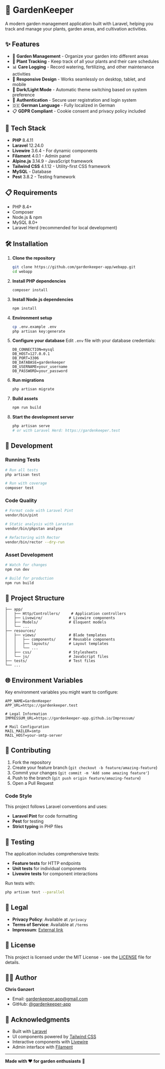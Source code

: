 # 🌱 GardenKeeper

A modern garden management application built with Laravel, helping you track and manage your plants, garden areas, and cultivation activities.

## ✨ Features

- 🏡 **Garden Management** - Organize your garden into different areas
- 🌿 **Plant Tracking** - Keep track of all your plants and their care schedules
- 📊 **Care Logging** - Record watering, fertilizing, and other maintenance activities
- 📱 **Responsive Design** - Works seamlessly on desktop, tablet, and mobile
- 🌙 **Dark/Light Mode** - Automatic theme switching based on system preference
- 🔐 **Authentication** - Secure user registration and login system
- 🇩🇪 **German Language** - Fully localized in German
- 📋 **GDPR Compliant** - Cookie consent and privacy policy included

## 🚀 Tech Stack

- **PHP** 8.4.11
- **Laravel** 12.24.0
- **Livewire** 3.6.4 - For dynamic components
- **Filament** 4.0.1 - Admin panel
- **Alpine.js** 3.14.9 - JavaScript framework
- **Tailwind CSS** 4.1.12 - Utility-first CSS framework
- **MySQL** - Database
- **Pest** 3.8.2 - Testing framework

## 📋 Requirements

- PHP 8.4+
- Composer
- Node.js & npm
- MySQL 8.0+
- Laravel Herd (recommended for local development)

## 🛠️ Installation

1. **Clone the repository**
   ```bash
   git clone https://github.com/gardenkeeper-app/webapp.git
   cd webapp
   ```

2. **Install PHP dependencies**
   ```bash
   composer install
   ```

3. **Install Node.js dependencies**
   ```bash
   npm install
   ```

4. **Environment setup**
   ```bash
   cp .env.example .env
   php artisan key:generate
   ```

5. **Configure your database**
   Edit `.env` file with your database credentials:
   ```env
   DB_CONNECTION=mysql
   DB_HOST=127.0.0.1
   DB_PORT=3306
   DB_DATABASE=gardenkeeper
   DB_USERNAME=your_username
   DB_PASSWORD=your_password
   ```

6. **Run migrations**
   ```bash
   php artisan migrate
   ```

7. **Build assets**
   ```bash
   npm run build
   ```

8. **Start the development server**
   ```bash
   php artisan serve
   # or with Laravel Herd: https://gardenkeeper.test
   ```

## 🔧 Development

### Running Tests
```bash
# Run all tests
php artisan test

# Run with coverage
composer test
```

### Code Quality
```bash
# Format code with Laravel Pint
vendor/bin/pint

# Static analysis with Larastan
vendor/bin/phpstan analyse

# Refactoring with Rector
vendor/bin/rector --dry-run
```

### Asset Development
```bash
# Watch for changes
npm run dev

# Build for production
npm run build
```

## 📁 Project Structure

```
├── app/
│   ├── Http/Controllers/     # Application controllers
│   ├── Livewire/            # Livewire components
│   ├── Models/              # Eloquent models
│   └── ...
├── resources/
│   ├── views/               # Blade templates
│   │   ├── components/      # Reusable components
│   │   ├── layouts/         # Layout templates
│   │   └── ...
│   ├── css/                 # Stylesheets
│   └── js/                  # JavaScript files
├── tests/                   # Test files
└── ...
```

## 🌐 Environment Variables

Key environment variables you might want to configure:

```env
APP_NAME=GardenKeeper
APP_URL=https://gardenkeeper.test

# Legal Information
IMPRESSUM_URL=https://gardenkeeper-app.github.io/Impressum/

# Mail Configuration
MAIL_MAILER=smtp
MAIL_HOST=your-smtp-server
```

## 🤝 Contributing

1. Fork the repository
2. Create your feature branch (`git checkout -b feature/amazing-feature`)
3. Commit your changes (`git commit -m 'Add some amazing feature'`)
4. Push to the branch (`git push origin feature/amazing-feature`)
5. Open a Pull Request

### Code Style

This project follows Laravel conventions and uses:
- **Laravel Pint** for code formatting
- **Pest** for testing
- **Strict typing** in PHP files

## 🧪 Testing

The application includes comprehensive tests:
- **Feature tests** for HTTP endpoints
- **Unit tests** for individual components
- **Livewire tests** for component interactions

Run tests with:
```bash
php artisan test --parallel
```

## 📝 Legal

- **Privacy Policy**: Available at `/privacy`
- **Terms of Service**: Available at `/terms`
- **Impressum**: [External link](https://gardenkeeper-app.github.io/Impressum/)

## 📄 License

This project is licensed under the MIT License - see the [LICENSE](LICENSE) file for details.

## 👨‍💻 Author

**Chris Ganzert**
- Email: gardenkeeper.app@gmail.com
- GitHub: [@gardenkeeper-app](https://github.com/gardenkeeper-app)

## 🙏 Acknowledgments

- Built with [Laravel](https://laravel.com/)
- UI components powered by [Tailwind CSS](https://tailwindcss.com/)
- Interactive components with [Livewire](https://laravel-livewire.com/)
- Admin interface with [Filament](https://filamentphp.com/)

---

**Made with ❤️ for garden enthusiasts** 🌱